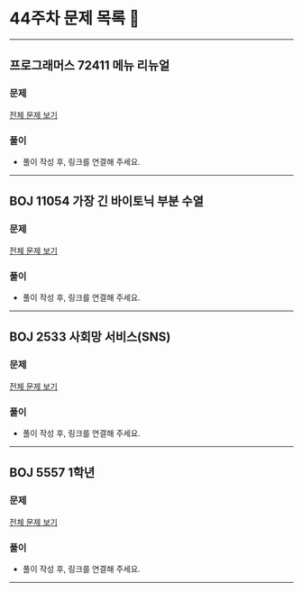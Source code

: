 # 44주차 문제 목록 📝
___
## 프로그래머스 72411 메뉴 리뉴얼
### 문제
[전체 문제 보기](https://school.programmers.co.kr/learn/courses/30/lessons/72411)

### 풀이
- 풀이 작성 후, 링크를 연결해 주세요.  

___
## BOJ 11054 가장 긴 바이토닉 부분 수열
### 문제
[전체 문제 보기](https://www.acmicpc.net/problem/11054)

### 풀이
- 풀이 작성 후, 링크를 연결해 주세요.
___

## BOJ 2533 사회망 서비스(SNS)
### 문제
[전체 문제 보기](https://www.acmicpc.net/problem/2533)

### 풀이
- 풀이 작성 후, 링크를 연결해 주세요.
___


## BOJ 5557 1학년
### 문제
[전체 문제 보기](https://www.acmicpc.net/problem/5557)

### 풀이
- 풀이 작성 후, 링크를 연결해 주세요.
___

